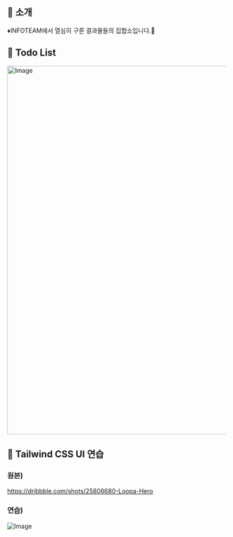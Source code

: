 ## 📝 소개
♦︎INFOTEAM에서 열심히 구른 결과물들의 집합소입니다.🤭

## 📌 Todo List
<img width="850" alt="Image" src="https://github.com/user-attachments/assets/46b37cd4-d3b5-4ab3-a488-22396ef337f1" />

## 👀 Tailwind CSS UI 연습
### 원본)
https://dribbble.com/shots/25806680-Loopa-Hero

### 연습)
![Image](https://github.com/user-attachments/assets/730d6d8f-d7a8-45ed-bb72-4d81c60d340f)
